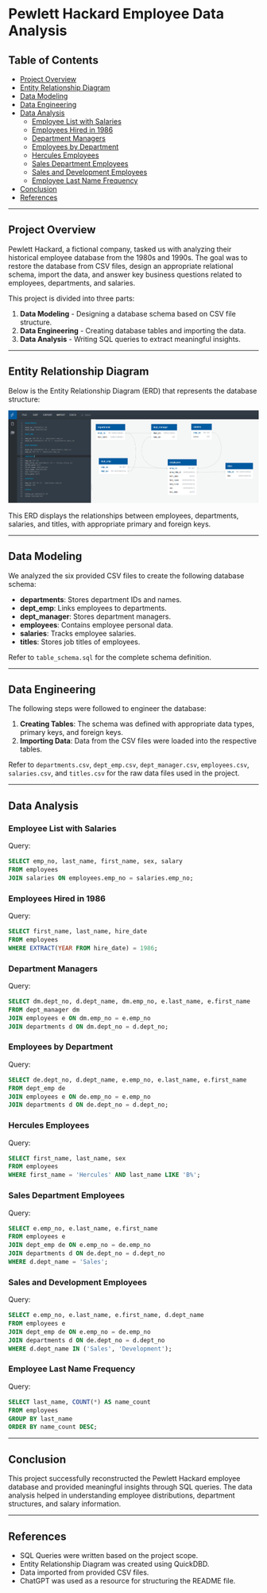 # Pewlett Hackard Employee Data Analysis

## Table of Contents
- [Project Overview](#project-overview)
- [Entity Relationship Diagram](#entity-relationship-diagram)
- [Data Modeling](#data-modeling)
- [Data Engineering](#data-engineering)
- [Data Analysis](#data-analysis)
  - [Employee List with Salaries](#employee-list-with-salaries)
  - [Employees Hired in 1986](#employees-hired-in-1986)
  - [Department Managers](#department-managers)
  - [Employees by Department](#employees-by-department)
  - [Hercules Employees](#hercules-employees)
  - [Sales Department Employees](#sales-department-employees)
  - [Sales and Development Employees](#sales-and-development-employees)
  - [Employee Last Name Frequency](#employee-last-name-frequency)
- [Conclusion](#conclusion)
- [References](#references)

---

## Project Overview
Pewlett Hackard, a fictional company, tasked us with analyzing their historical employee database from the 1980s and 1990s. The goal was to restore the database from CSV files, design an appropriate relational schema, import the data, and answer key business questions related to employees, departments, and salaries.

This project is divided into three parts:
1. **Data Modeling** - Designing a database schema based on CSV file structure.
2. **Data Engineering** - Creating database tables and importing the data.
3. **Data Analysis** - Writing SQL queries to extract meaningful insights.

---

## Entity Relationship Diagram
Below is the Entity Relationship Diagram (ERD) that represents the database structure:

![alt text](entity_relationship_diagram.png)

This ERD displays the relationships between employees, departments, salaries, and titles, with appropriate primary and foreign keys.

---

## Data Modeling
We analyzed the six provided CSV files to create the following database schema:
- **departments**: Stores department IDs and names.
- **dept_emp**: Links employees to departments.
- **dept_manager**: Stores department managers.
- **employees**: Contains employee personal data.
- **salaries**: Tracks employee salaries.
- **titles**: Stores job titles of employees.

Refer to `table_schema.sql` for the complete schema definition.

---

## Data Engineering
The following steps were followed to engineer the database:
1. **Creating Tables**: The schema was defined with appropriate data types, primary keys, and foreign keys.
2. **Importing Data**: Data from the CSV files were loaded into the respective tables.

Refer to `departments.csv`, `dept_emp.csv`, `dept_manager.csv`, `employees.csv`, `salaries.csv`, and `titles.csv` for the raw data files used in the project.

---

## Data Analysis
### Employee List with Salaries
Query:
```sql
SELECT emp_no, last_name, first_name, sex, salary
FROM employees
JOIN salaries ON employees.emp_no = salaries.emp_no;
```

### Employees Hired in 1986
Query:
```sql
SELECT first_name, last_name, hire_date
FROM employees
WHERE EXTRACT(YEAR FROM hire_date) = 1986;
```

### Department Managers
Query:
```sql
SELECT dm.dept_no, d.dept_name, dm.emp_no, e.last_name, e.first_name
FROM dept_manager dm
JOIN employees e ON dm.emp_no = e.emp_no
JOIN departments d ON dm.dept_no = d.dept_no;
```

### Employees by Department
Query:
```sql
SELECT de.dept_no, d.dept_name, e.emp_no, e.last_name, e.first_name
FROM dept_emp de
JOIN employees e ON de.emp_no = e.emp_no
JOIN departments d ON de.dept_no = d.dept_no;
```

### Hercules Employees
Query:
```sql
SELECT first_name, last_name, sex
FROM employees
WHERE first_name = 'Hercules' AND last_name LIKE 'B%';
```

### Sales Department Employees
Query:
```sql
SELECT e.emp_no, e.last_name, e.first_name
FROM employees e
JOIN dept_emp de ON e.emp_no = de.emp_no
JOIN departments d ON de.dept_no = d.dept_no
WHERE d.dept_name = 'Sales';
```

### Sales and Development Employees
Query:
```sql
SELECT e.emp_no, e.last_name, e.first_name, d.dept_name
FROM employees e
JOIN dept_emp de ON e.emp_no = de.emp_no
JOIN departments d ON de.dept_no = d.dept_no
WHERE d.dept_name IN ('Sales', 'Development');
```

### Employee Last Name Frequency
Query:
```sql
SELECT last_name, COUNT(*) AS name_count
FROM employees
GROUP BY last_name
ORDER BY name_count DESC;
```

---

## Conclusion
This project successfully reconstructed the Pewlett Hackard employee database and provided meaningful insights through SQL queries. The data analysis helped in understanding employee distributions, department structures, and salary information.

---

## References
- SQL Queries were written based on the project scope.
- Entity Relationship Diagram was created using QuickDBD.
- Data imported from provided CSV files.
- ChatGPT was used as a resource for structuring the README file.